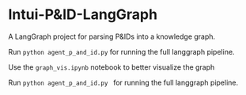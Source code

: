# Intui-P&ID-LangGraph

A LangGraph project for parsing P&IDs into a knowledge graph.


Run ` python agent_p_and_id.py ` for running the full langgraph pipeline. 

Use the `graph_vis.ipynb` notebook to better visualize the graph

Run `python agent_p_and_id.py ` for running the full langgraph pipeline. 

